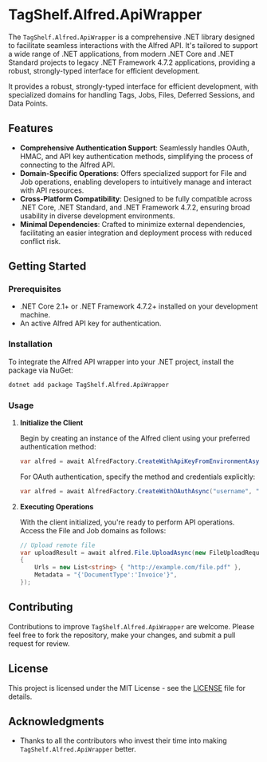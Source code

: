 # TagShelf.Alfred.ApiWrapper

The `TagShelf.Alfred.ApiWrapper` is a comprehensive .NET library designed to facilitate seamless interactions with the Alfred API. It's tailored to support a wide range of .NET applications, from modern .NET Core and .NET Standard projects to legacy .NET Framework 4.7.2 applications, providing a robust, strongly-typed interface for efficient development.

It provides a robust, strongly-typed interface for efficient development, with specialized domains for handling Tags, Jobs, Files, Deferred Sessions, and Data Points.

## Features

- **Comprehensive Authentication Support**: Seamlessly handles OAuth, HMAC, and API key authentication methods, simplifying the process of connecting to the Alfred API.
- **Domain-Specific Operations**: Offers specialized support for File and Job operations, enabling developers to intuitively manage and interact with API resources.
- **Cross-Platform Compatibility**: Designed to be fully compatible across .NET Core, .NET Standard, and .NET Framework 4.7.2, ensuring broad usability in diverse development environments.
- **Minimal Dependencies**: Crafted to minimize external dependencies, facilitating an easier integration and deployment process with reduced conflict risk.

## Getting Started

### Prerequisites

- .NET Core 2.1+ or .NET Framework 4.7.2+ installed on your development machine.
- An active Alfred API key for authentication.

### Installation

To integrate the Alfred API wrapper into your .NET project, install the package via NuGet:

```bash
dotnet add package TagShelf.Alfred.ApiWrapper
```

### Usage

1. **Initialize the Client**

   Begin by creating an instance of the Alfred client using your preferred authentication method:

   ```csharp
   var alfred = await AlfredFactory.CreateWithApiKeyFromEnvironmentAsync(EnvironmentType.Staging);
   ```

   For OAuth authentication, specify the method and credentials explicitly:

   ```csharp
   var alfred = await AlfredFactory.CreateWithOAuthAsync("username", "password", EnvironmentType.Production);
   ```

2. **Executing Operations**

   With the client initialized, you're ready to perform API operations. Access the File and Job domains as follows:

   ```csharp
   // Upload remote file
   var uploadResult = await alfred.File.UploadAsync(new FileUploadRequest
   {
       Urls = new List<string> { "http://example.com/file.pdf" },
       Metadata = "{'DocumentType':'Invoice'}",       
   });   
   ```

## Contributing

Contributions to improve `TagShelf.Alfred.ApiWrapper` are welcome. Please feel free to fork the repository, make your changes, and submit a pull request for review.

## License

This project is licensed under the MIT License - see the [LICENSE](LICENSE) file for details.

## Acknowledgments

- Thanks to all the contributors who invest their time into making `TagShelf.Alfred.ApiWrapper` better.
